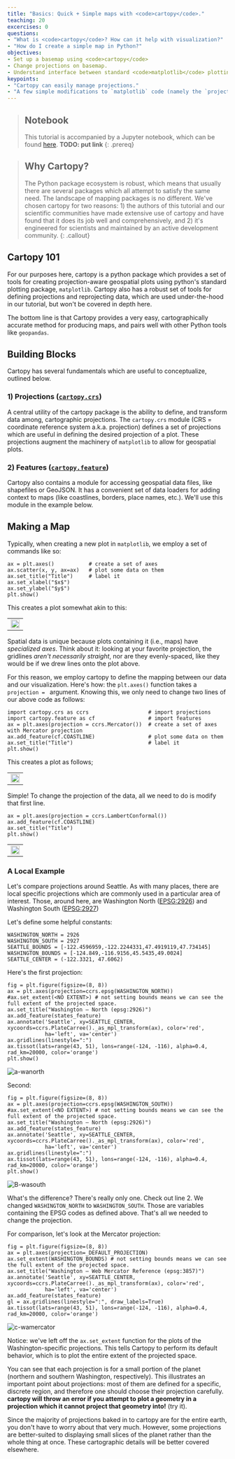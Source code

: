 ```yaml
---
title: "Basics: Quick + Simple maps with <code>cartopy</code>."
teaching: 20
excercises: 0
questions:
- "What is <code>cartopy</code>? How can it help with visualization?"
- "How do I create a simple map in Python?"
objectives: 
- Set up a basemap using <code>cartopy</code>
- Change projections on basemap.
- Understand interface between standard <code>matplotlib</code> plotting and <code>cartopy</code>.
keypoints:
- "Cartopy can easily manage projections."
- "A few simple modifications to `matplotlib` code (namely the `projection` keyword) can turn any matplotlib plot into a spatially-aware one."
---
```


>## Notebook
>This tutorial is accompanied by a Jupyter notebook, which can be found [here](#). **TODO: put link**
{: .prereq}


>## Why Cartopy?
>The Python package ecosystem is robust, which means that usually there are several packages which all attempt to satisfy the same need. The landscape of mapping packages is no different. We've chosen cartopy for two reasons: 1) the authors of this tutorial and our scientific communities have made extensive use of cartopy and have found that it does its job well and comprehensively, and 2) it's engineered for scientists and maintained by an active development community. 
{: .callout}

## Cartopy 101
For our purposes here, cartopy is a python package which provides a set of tools for creating projection-aware geospatial plots using python's standard plotting package, `matplotlib`. Cartopy also has a robust set of tools for defining projections and reprojecting data, which are used under-the-hood in our tutorial, but won't be covered in depth here. 

The bottom line is that Cartopy provides a very easy, cartographically accurate method for producing maps, and pairs well with other Python tools like `geopandas`. 

## Building Blocks
Cartopy has several fundamentals which are useful to conceptualize, outlined below. 

### 1) Projections ([`cartopy.crs`](#))
A central utility of the cartopy package is the ability to define, and transform data among, cartographic projections. The `cartopy.crs` module (CRS = coordinate reference system a.k.a. projection) defines a set of projections which are useful in defining the desired projection of a plot. These projections augment the machinery of `matplotlib` to allow for geospatial plots.

### 2) Features ([`cartopy.feature`](#))
Cartopy also contains a module for accessing geospatial data files, like shapefiles or GeoJSON. It has a convenient set of data loaders for adding context to maps (like coastlines, borders, place names, etc.). We'll use this module in the example below. 

## Making a Map
Typically, when creating a new plot in `matplotlib`, we employ a set of commands like so: 

    ax = plt.axes()           # create a set of axes
    ax.scatter(x, y, ax=ax)   # plot some data on them
    ax.set_title("Title")     # label it
    ax.set_xlabel("$x$")
    ax.set_ylabel("$y$")
    plt.show()

This creates a plot somewhat akin to this: 
<table align='center'>
    <tr align='center' style="width: 100%">
        <td>
            <img src="{{site.root}}/assets/img/test-plot.png" style="width: 100%"/>
        </td>
    </tr>
</table>

Spatial data is unique because plots containing it (i.e., maps) have *specialized axes*. Think about it: looking at your favorite projection, the gridlines *aren't necessarily straight*, nor are they evenly-spaced, like they would be if we drew lines onto the plot above. 

For this reason, we employ cartopy to define the mapping between our data and our visualization. Here's how: the `plt.axes()` function takes a `projection = ` argument. Knowing this, we only need to change two lines of our above code as follows:

    import cartopy.crs as ccrs                   # import projections
    import cartopy.feature as cf                 # import features
    ax = plt.axes(projection = ccrs.Mercator())  # create a set of axes with Mercator projection
    ax.add_feature(cf.COASTLINE)                 # plot some data on them
    ax.set_title("Title")                        # label it
    plt.show()

This creates a plot as follows; 

<table align='center'>
    <tr align='center' style="width: 100%">
        <td>
            <img src="{{site.root}}/assets/img/test-geo.png" style="width: 100%"/>
        </td>
    </tr>
</table>
 
Simple! To change the projection of the data, all we need to do is modify that first line. 
           
    ax = plt.axes(projection = ccrs.LambertConformal())  
    ax.add_feature(cf.COASTLINE)                 
    ax.set_title("Title")                        
    plt.show()


<table align='center'>
    <tr align='center' style="width: 100%">
        <td>
            <img src="{{site.root}}/assets/img/test-lambert.png" style="width: 100%"/>
        </td>
    </tr>
</table>

### A Local Example

Let's compare projections around Seattle. As with many places, there are local specific projections which are commonly used in a particular area of interest. Those, around here, are Washington North ([EPSG:2926](http://epsg.io/2926)) and Washington South ([EPSG:2927](http://epsg.io/2927))

Let's define some helpful constants:

    WASHINGTON_NORTH = 2926
    WASHINGTON_SOUTH = 2927
    SEATTLE_BOUNDS = [-122.4596959,-122.2244331,47.4919119,47.734145]
    WASHINGTON_BOUNDS = [-124.849,-116.9156,45.5435,49.0024]
    SEATTLE_CENTER = (-122.3321, 47.6062)

Here's the first projection: 

    fig = plt.figure(figsize=(8, 8)) 
    ax = plt.axes(projection=ccrs.epsg(WASHINGTON_NORTH))
    #ax.set_extent(<NO EXTENT>) # not setting bounds means we can see the full extent of the projected space.
    ax.set_title("Washington – North (epsg:2926)")
    ax.add_feature(states_feature)
    ax.annotate('Seattle', xy=SEATTLE_CENTER, xycoords=ccrs.PlateCarree()._as_mpl_transform(ax), color='red',
                ha='left', va='center')
    ax.gridlines(linestyle=":")
    ax.tissot(lats=range(43, 51), lons=range(-124, -116), alpha=0.4, rad_km=20000, color='orange')
    plt.show()

![a-wanorth](/assets/img/wanorth.png)

Second: 

    fig = plt.figure(figsize=(8, 8)) 
    ax = plt.axes(projection=ccrs.epsg(WASHINGTON_SOUTH))
    #ax.set_extent(<NO EXTENT>) # not setting bounds means we can see the full extent of the projected space.
    ax.set_title("Washington – North (epsg:2926)")
    ax.add_feature(states_feature)
    ax.annotate('Seattle', xy=SEATTLE_CENTER, xycoords=ccrs.PlateCarree()._as_mpl_transform(ax), color='red',
                ha='left', va='center')
    ax.gridlines(linestyle=":")
    ax.tissot(lats=range(43, 51), lons=range(-124, -116), alpha=0.4, rad_km=20000, color='orange')
    plt.show()

![B-wasouth](/assets/img/wasouth.png)

What's the difference? There's really only one. Check out line 2. We changed `WASHINGTON_NORTH` to `WASHINGTON_SOUTH`. Those are variables containing the EPSG codes as defined above. That's all we needed to change the projection. 

For comparison, let's look at the Mercator projection:

    fig = plt.figure(figsize=(8, 8)) 
    ax = plt.axes(projection=_DEFAULT_PROJECTION)
    ax.set_extent(WASHINGTON_BOUNDS) # not setting bounds means we can see the full extent of the projected space.
    ax.set_title("Washington – Web Mercator Reference (epsg:3857)")
    ax.annotate('Seattle', xy=SEATTLE_CENTER, xycoords=ccrs.PlateCarree()._as_mpl_transform(ax), color='red',
                ha='left', va='center')
    ax.add_feature(states_feature)
    gl = ax.gridlines(linestyle=":", draw_labels=True)
    ax.tissot(lats=range(43, 51), lons=range(-124, -116), alpha=0.4, rad_km=20000, color='orange')

![c-wamercator](/assets/img/wamercator.png)

Notice: we've left off the `ax.set_extent` function for the plots of the Washington-specific projections. This tells Cartopy to perform its default behavior, which is to plot the entire extent of the projected space.

You can see that each projection is for a small portion of the planet (northern and southern Washington, respectively). This illustrates an important point about projections: most of them are defined for a specific, discrete region, and therefore one should choose their projection carefully. **cartopy will throw an error if you attempt to plot a geometry in a projection which it cannot project that geometry into!** (try it). 

Since the majority of projections baked in to cartopy are for the entire earth, you don't have to worry about that very much. However, some projections are better-suited to displaying small slices of the planet rather than the whole thing at once. These cartographic details will be better covered elsewhere. 
